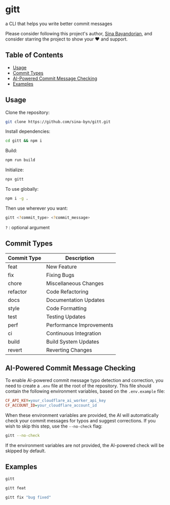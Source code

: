 # gitt 

a CLI that helps you write better commit messages

Please consider following this project's author, [Sina Bayandorian](https://github.com/sina-byn), and consider starring the project to show your :heart: and support.

## Table of Contents

- [Usage](#usage)
- [Commit Types](#commit-types)
- [AI-Powered Commit Message Checking](#ai-powered-commit-message-checking)
- [Examples](#examples)

## Usage

Clone the repository:
```sh
git clone https://github.com/sina-byn/gitt.git
```

Install dependencies:
```sh
cd gitt && npm i
```

Build:
```sh
npm run build
```

Initialize:
```sh
npx gitt
```

To use globally:
```sh
npm i -g .
```

Then use wherever you want:
```sh
gitt <?commit_type> <?commit_message>
```
`?` : optional argument

## Commit Types

| Commit Type | Description |
|------------|-------------|
| feat       | New Feature |
| fix        | Fixing Bugs |
| chore      | Miscellaneous Changes |
| refactor   | Code Refactoring |
| docs       | Documentation Updates |
| style      | Code Formatting |
| test       | Testing Updates |
| perf       | Performance Improvements |
| ci         | Continuous Integration |
| build      | Build System Updates |
| revert     | Reverting Changes |

## AI-Powered Commit Message Checking

To enable AI-powered commit message typo detection and correction, you need to create a `.env` file at the root of the repository. This file should contain the following environment variables, based on the `.env.example` file:

```ini
CF_API_KEY=your_cloudflare_ai_worker_api_key
CF_ACCOUNT_ID=your_cloudflare_account_id
```

When these environment variables are provided, the AI will automatically check your commit messages for typos and suggest corrections. If you wish to skip this step, use the `--no-check` flag:

```sh
gitt --no-check
```

If the environment variables are not provided, the AI-powered check will be skipped by default.

## Examples

```sh
gitt
```

```sh
gitt feat
```

```sh
gitt fix "bug fixed"
